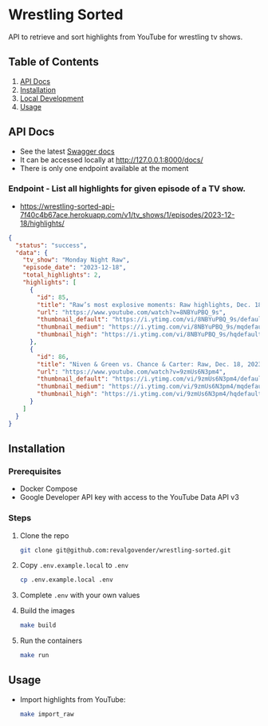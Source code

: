 # Wrestling Sorted

API to retrieve and sort highlights from YouTube for wrestling tv shows.

## Table of Contents

1. [API Docs](#api-docs)
2. [Installation](#installation)
3. [Local Development](#local-development)
4. [Usage](#usage)

## API Docs

- See the latest [Swagger docs](https://wrestling-sorted-api-7f40c4b67ace.herokuapp.com/docs/)
- It can be accessed locally at http://127.0.0.1:8000/docs/
- There is only one endpoint available at the moment

### Endpoint - List all highlights for given episode of a TV show.

- https://wrestling-sorted-api-7f40c4b67ace.herokuapp.com/v1/tv_shows/1/episodes/2023-12-18/highlights/

```json
{
  "status": "success",
  "data": {
    "tv_show": "Monday Night Raw",
    "episode_date": "2023-12-18",
    "total_highlights": 2,
    "highlights": [
      {
        "id": 85,
        "title": "Raw’s most explosive moments: Raw highlights, Dec. 18, 2023",
        "url": "https://www.youtube.com/watch?v=8NBYuPBQ_9s",
        "thumbnail_default": "https://i.ytimg.com/vi/8NBYuPBQ_9s/default.jpg",
        "thumbnail_medium": "https://i.ytimg.com/vi/8NBYuPBQ_9s/mqdefault.jpg",
        "thumbnail_high": "https://i.ytimg.com/vi/8NBYuPBQ_9s/hqdefault.jpg"
      },
      {
        "id": 86,
        "title": "Niven & Green vs. Chance & Carter: Raw, Dec. 18, 2023",
        "url": "https://www.youtube.com/watch?v=9zmUs6N3pm4",
        "thumbnail_default": "https://i.ytimg.com/vi/9zmUs6N3pm4/default.jpg",
        "thumbnail_medium": "https://i.ytimg.com/vi/9zmUs6N3pm4/mqdefault.jpg",
        "thumbnail_high": "https://i.ytimg.com/vi/9zmUs6N3pm4/hqdefault.jpg"
      }
    ]
  }
}
```

## Installation

### Prerequisites

- Docker Compose
- Google Developer API key with access to the YouTube Data API v3

### Steps

1. Clone the repo

    ```bash
    git clone git@github.com:revalgovender/wrestling-sorted.git
    ```
2. Copy `.env.example.local` to `.env`

    ```bash 
    cp .env.example.local .env
    ```

3. Complete `.env` with your own values
4. Build the images

    ```bash
    make build
    ```
5. Run the containers

    ```bash
    make run
    ```

## Usage

- Import highlights from YouTube:

  ```bash
  make import_raw
  ```